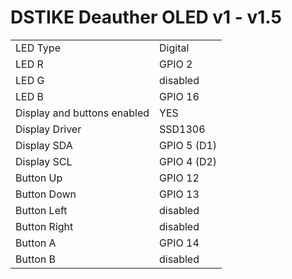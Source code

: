 # DSTIKE Deauther OLED v1 - v1.5

|  |  |
| - | - |
| LED Type | Digital |
| LED R | GPIO 2 |
| LED G | disabled |
| LED B | GPIO 16 |
| Display and buttons enabled | YES |
| Display Driver | SSD1306  |
| Display SDA | GPIO 5 (D1) |
| Display SCL | GPIO 4 (D2) |
| Button Up |GPIO 12 |
| Button Down | GPIO 13 |
| Button Left | disabled |
| Button Right | disabled |
| Button A | GPIO 14 |
| Button B |disabled |